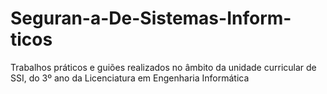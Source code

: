 # Seguran-a-De-Sistemas-Inform-ticos
Trabalhos práticos e guiões realizados no âmbito da unidade curricular de SSI, do 3º ano da Licenciatura em Engenharia Informática
